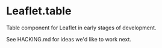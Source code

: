 # Leaflet.table

Table component for Leaflet in early stages of development.

See HACKING.md for ideas we'd like to work next.
